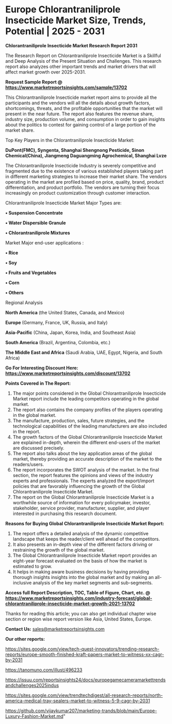 # Europe Chlorantraniliprole Insecticide Market Size, Trends, Potential | 2025 - 2031

<strong>Chlorantraniliprole Insecticide Market Research Report 2031</strong>

The Research Report on Chlorantraniliprole Insecticide Market is a Skillful and Deep Analysis of the Present Situation and Challenges. This research report also analyzes other important trends and market drivers that will affect market growth over 2025-2031.

<strong>Request Sample Report @ <a href=https://www.marketreportsinsights.com/sample/13702>https://www.marketreportsinsights.com/sample/13702</a></strong>

This Chlorantraniliprole Insecticide market report aims to provide all the participants and the vendors will all the details about growth factors, shortcomings, threats, and the profitable opportunities that the market will present in the near future. The report also features the revenue share, industry size, production volume, and consumption in order to gain insights about the politics to contest for gaining control of a large portion of the market share.

Top Key Players in the Chlorantraniliprole Insecticide Market:

<strong>DuPont(FMC), Syngenta, Shanghai Shengnong Pesticide, Sinon Chemical(China), Jiangmeng Daguangming Agrochemical, Shanghai Lvze</strong>

The Chlorantraniliprole Insecticide Industry is severely competitive and fragmented due to the existence of various established players taking part in different marketing strategies to increase their market share. The vendors operating in the market are profiled based on price, quality, brand, product differentiation, and product portfolio. The vendors are turning their focus increasingly on product customization through customer interaction.

Chlorantraniliprole Insecticide Market Major Types are:

<strong>• Suspension Concentrate

• Water Dispersible Granule

• Chlorantraniliprole Mixtures</strong>

Market Major end-user applications :

<strong>• Rice

• Soy

• Fruits and Vegetables 

• Corn

• Others</strong>

Regional Analysis

</u><strong><b>North America</b></strong> (the United States, Canada, and Mexico)

<strong><b>Europe </b></strong>(Germany, France, UK, Russia, and Italy)

<strong><b>Asia-Pacific</b></strong> (China, Japan, Korea, India, and Southeast Asia)

<strong><b>South America</b></strong> (Brazil, Argentina, Colombia, etc.)

<strong><b>The Middle East and Africa</b></strong> (Saudi Arabia, UAE, Egypt, Nigeria, and South Africa)

<strong>Go For Interesting Discount Here: <a href=https://www.marketreportsinsights.com/discount/13702>https://www.marketreportsinsights.com/discount/13702</a></strong>

<strong>Points Covered in The Report:</strong>
<ol>
  <li>The major points considered in the Global Chlorantraniliprole Insecticide Market report include the leading competitors operating in the global market.</li>
  <li>The report also contains the company profiles of the players operating in the global market.</li>
  <li>The manufacture, production, sales, future strategies, and the technological capabilities of the leading manufacturers are also included in the report.</li>
  <li>The growth factors of the Global Chlorantraniliprole Insecticide Market are explained in-depth, wherein the different end-users of the market are discussed precisely.</li>
  <li>The report also talks about the key application areas of the global market, thereby providing an accurate description of the market to the readers/users.</li>
  <li>The report incorporates the SWOT analysis of the market. In the final section, the report features the opinions and views of the industry experts and professionals. The experts analyzed the export/import policies that are favorably influencing the growth of the Global Chlorantraniliprole Insecticide Market.</li>
  <li>The report on the Global Chlorantraniliprole Insecticide Market is a worthwhile source of information for every policymaker, investor, stakeholder, service provider, manufacturer, supplier, and player interested in purchasing this research document.</li>
</ol>
<strong>Reasons for Buying Global Chlorantraniliprole Insecticide Market Report:</strong>

<ol>
  <li>The report offers a detailed analysis of the dynamic competitive landscape that keeps the reader/client well ahead of the competitors.</li>
  <li>It also presents an in-depth view of the different factors driving or restraining the growth of the global market.</li>
  <li>The Global Chlorantraniliprole Insecticide Market report provides an eight-year forecast evaluated on the basis of how the market is estimated to grow.</li>
  <li>It helps in making aware business decisions by having providing thorough insights insights into the global market and by making an all-inclusive analysis of the key market segments and sub-segments.</li>
</ol>
<strong>Access full Report Description, TOC, Table of Figure, Chart, etc. @ <a href=https://www.marketreportsinsights.com/industry-forecast/global-chlorantraniliprole-insecticide-market-growth-2021-13702>https://www.marketreportsinsights.com/industry-forecast/global-chlorantraniliprole-insecticide-market-growth-2021-13702</a></strong>


Thanks for reading this article; you can also get individual chapter wise section or region wise report version like Asia, United States, Europe.

<strong>Contact Us:</strong>
sales@marketreportsinsights.com

<strong>Our other reports:</strong>

<a href=https://sites.google.com/view/tech-quest-innovators/trending-research-reports/europe-smooth-finished-kraft-papers-market-to-witness-xx-cagr-by-2031>https://sites.google.com/view/tech-quest-innovators/trending-research-reports/europe-smooth-finished-kraft-papers-market-to-witness-xx-cagr-by-2031</a>

<a href=https://tanomuno.com/illust/496233>https://tanomuno.com/illust/496233</a>

<a href=https://issuu.com/reportsinsights24/docs/europegamecameramarkettrendsandchallenges2025indus>https://issuu.com/reportsinsights24/docs/europegamecameramarkettrendsandchallenges2025indus</a>

<a href=https://sites.google.com/view/trendtechdigest/all-research-reports/north-america-medical-tray-sealers-market-to-witness-5-9-cagr-by-2031>https://sites.google.com/view/trendtechdigest/all-research-reports/north-america-medical-tray-sealers-market-to-witness-5-9-cagr-by-2031</a>

<a href=https://github.com/vijaykumar207/marketing-trands/blob/main/Europe-Luxury-Fashion-Market.md>https://github.com/vijaykumar207/marketing-trands/blob/main/Europe-Luxury-Fashion-Market.md</a>"
